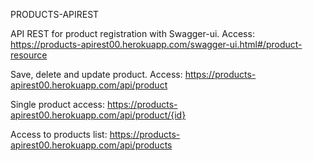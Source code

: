 PRODUCTS-APIREST


API REST for product registration with Swagger-ui. Access: https://products-apirest00.herokuapp.com/swagger-ui.html#/product-resource

Save, delete and update product. Access: https://products-apirest00.herokuapp.com/api/product

Single product access: https://products-apirest00.herokuapp.com/api/product/{id}

Access to products list: https://products-apirest00.herokuapp.com/api/products